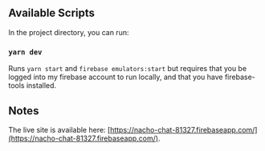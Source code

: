 ## Available Scripts

In the project directory, you can run:

### `yarn dev`
Runs `yarn start` and `firebase emulators:start` but requires that you be logged into my firebase account to run locally, and that you have firebase-tools installed.

## Notes
The live site is available here: [https://nacho-chat-81327.firebaseapp.com/](https://nacho-chat-81327.firebaseapp.com/).


